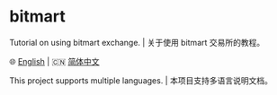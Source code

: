 # bitmart
Tutorial on using bitmart exchange. |  关于使用 bitmart 交易所的教程。


🌐 [English](README.en.md) | 🇨🇳 [简体中文](README.zh.md)

This project supports multiple languages.  | 本项目支持多语言说明文档。


